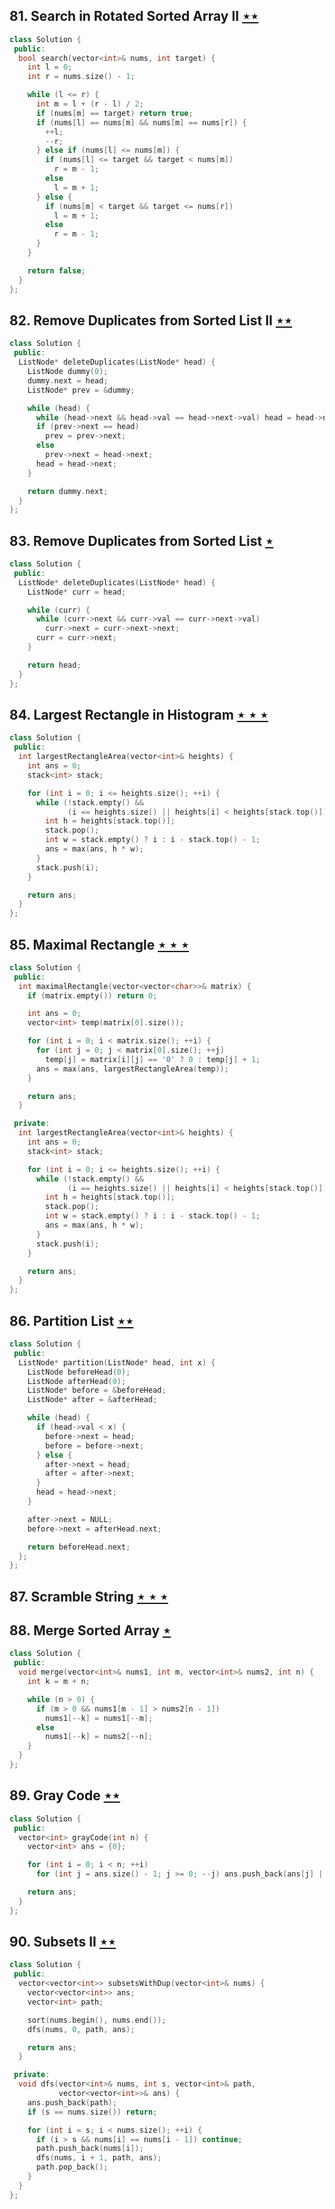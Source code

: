 ## 81. Search in Rotated Sorted Array II [$\star\star$](https://leetcode.com/problems/search-in-rotated-sorted-array-ii)

```cpp
class Solution {
 public:
  bool search(vector<int>& nums, int target) {
    int l = 0;
    int r = nums.size() - 1;

    while (l <= r) {
      int m = l + (r - l) / 2;
      if (nums[m] == target) return true;
      if (nums[l] == nums[m] && nums[m] == nums[r]) {
        ++l;
        --r;
      } else if (nums[l] <= nums[m]) {
        if (nums[l] <= target && target < nums[m])
          r = m - 1;
        else
          l = m + 1;
      } else {
        if (nums[m] < target && target <= nums[r])
          l = m + 1;
        else
          r = m - 1;
      }
    }

    return false;
  }
};
```

## 82. Remove Duplicates from Sorted List II [$\star\star$](https://leetcode.com/problems/remove-duplicates-from-sorted-list-ii)

```cpp
class Solution {
 public:
  ListNode* deleteDuplicates(ListNode* head) {
    ListNode dummy(0);
    dummy.next = head;
    ListNode* prev = &dummy;

    while (head) {
      while (head->next && head->val == head->next->val) head = head->next;
      if (prev->next == head)
        prev = prev->next;
      else
        prev->next = head->next;
      head = head->next;
    }

    return dummy.next;
  }
};
```

## 83. Remove Duplicates from Sorted List [$\star$](https://leetcode.com/problems/remove-duplicates-from-sorted-list)

```cpp
class Solution {
 public:
  ListNode* deleteDuplicates(ListNode* head) {
    ListNode* curr = head;

    while (curr) {
      while (curr->next && curr->val == curr->next->val)
        curr->next = curr->next->next;
      curr = curr->next;
    }

    return head;
  }
};
```

## 84. Largest Rectangle in Histogram [$\star\star\star$](https://leetcode.com/problems/largest-rectangle-in-histogram)

```cpp
class Solution {
 public:
  int largestRectangleArea(vector<int>& heights) {
    int ans = 0;
    stack<int> stack;

    for (int i = 0; i <= heights.size(); ++i) {
      while (!stack.empty() &&
             (i == heights.size() || heights[i] < heights[stack.top()])) {
        int h = heights[stack.top()];
        stack.pop();
        int w = stack.empty() ? i : i - stack.top() - 1;
        ans = max(ans, h * w);
      }
      stack.push(i);
    }

    return ans;
  }
};
```

## 85. Maximal Rectangle [$\star\star\star$](https://leetcode.com/problems/maximal-rectangle)

```cpp
class Solution {
 public:
  int maximalRectangle(vector<vector<char>>& matrix) {
    if (matrix.empty()) return 0;

    int ans = 0;
    vector<int> temp(matrix[0].size());

    for (int i = 0; i < matrix.size(); ++i) {
      for (int j = 0; j < matrix[0].size(); ++j)
        temp[j] = matrix[i][j] == '0' ? 0 : temp[j] + 1;
      ans = max(ans, largestRectangleArea(temp));
    }

    return ans;
  }

 private:
  int largestRectangleArea(vector<int>& heights) {
    int ans = 0;
    stack<int> stack;

    for (int i = 0; i <= heights.size(); ++i) {
      while (!stack.empty() &&
             (i == heights.size() || heights[i] < heights[stack.top()])) {
        int h = heights[stack.top()];
        stack.pop();
        int w = stack.empty() ? i : i - stack.top() - 1;
        ans = max(ans, h * w);
      }
      stack.push(i);
    }

    return ans;
  }
};
```

## 86. Partition List [$\star\star$](https://leetcode.com/problems/partition-list)

```cpp
class Solution {
 public:
  ListNode* partition(ListNode* head, int x) {
    ListNode beforeHead(0);
    ListNode afterHead(0);
    ListNode* before = &beforeHead;
    ListNode* after = &afterHead;

    while (head) {
      if (head->val < x) {
        before->next = head;
        before = before->next;
      } else {
        after->next = head;
        after = after->next;
      }
      head = head->next;
    }

    after->next = NULL;
    before->next = afterHead.next;

    return beforeHead.next;
  };
};
```

## 87. Scramble String [$\star\star\star$](https://leetcode.com/problems/scramble-string)

## 88. Merge Sorted Array [$\star$](https://leetcode.com/problems/merge-sorted-array)

```cpp
class Solution {
 public:
  void merge(vector<int>& nums1, int m, vector<int>& nums2, int n) {
    int k = m + n;

    while (n > 0) {
      if (m > 0 && nums1[m - 1] > nums2[n - 1])
        nums1[--k] = nums1[--m];
      else
        nums1[--k] = nums2[--n];
    }
  }
};
```

## 89. Gray Code [$\star\star$](https://leetcode.com/problems/gray-code)

```cpp
class Solution {
 public:
  vector<int> grayCode(int n) {
    vector<int> ans = {0};

    for (int i = 0; i < n; ++i)
      for (int j = ans.size() - 1; j >= 0; --j) ans.push_back(ans[j] | 1 << i);

    return ans;
  }
};
```

## 90. Subsets II [$\star\star$](https://leetcode.com/problems/subsets-ii)

```cpp
class Solution {
 public:
  vector<vector<int>> subsetsWithDup(vector<int>& nums) {
    vector<vector<int>> ans;
    vector<int> path;

    sort(nums.begin(), nums.end());
    dfs(nums, 0, path, ans);

    return ans;
  }

 private:
  void dfs(vector<int>& nums, int s, vector<int>& path,
           vector<vector<int>>& ans) {
    ans.push_back(path);
    if (s == nums.size()) return;

    for (int i = s; i < nums.size(); ++i) {
      if (i > s && nums[i] == nums[i - 1]) continue;
      path.push_back(nums[i]);
      dfs(nums, i + 1, path, ans);
      path.pop_back();
    }
  }
};
```

